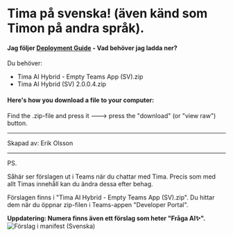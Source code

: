 # Tima på svenska! (även känd som Timon på andra språk). 

#### Jag följer [Deployment Guide](https://github.com/Erithano/Timon-Your-FAQ-bot-for-Microsoft-Teams/wiki/Deployment-Guide) - Vad behöver jag ladda ner?

Du behöver:

- Tima AI Hybrid - Empty Teams App (SV).zip
- Tima AI Hybrid (SV) 2.0.0.4.zip

#### Here's how you download a file to your computer:

Find the .zip-file and press it 🡒 press the "download" (or "view raw") button.

_____
Skapad av: Erik Olsson
______

PS.

Såhär ser förslagen ut i Teams när du chattar med Tima. Precis som med allt Timas innehåll kan du ändra dessa efter behag.

Förslagen finns i "Tima AI Hybrid - Empty Teams App (SV).zip". Du hittar dem när du öppnar zip-filen i Teams-appen "Developer Portal".

**Uppdatering: Numera finns även ett förslag som heter "Fråga AI✨".**
![Förslag i manifest (Svenska)](https://user-images.githubusercontent.com/65014935/199282993-4aa00fe5-2b17-4982-b95a-dee33ce57f46.png)
